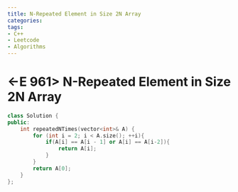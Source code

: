 ```yaml
---
title: N-Repeated Element in Size 2N Array
categories:
tags:
- C++
- Leetcode
- Algorithms
---
```


# <-E 961> N-Repeated Element in Size 2N Array

```c++
class Solution {
public:
    int repeatedNTimes(vector<int>& A) {
        for (int i = 2; i < A.size(); ++i){
            if(A[i] == A[i - 1] or A[i] == A[i-2]){
                return A[i];
            }
        }
        return A[0];
    }
};
```

